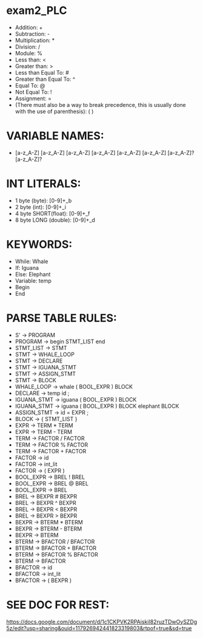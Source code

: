 # exam2_PLC

*	Addition: +
*	Subtraction: -
*	Multiplication: *
*	Division: /
*	Module: %
*	Less than: <
*	Greater than: >
*	Less than Equal To: #
*	Greater than Equal To: ^
*	Equal To: @
*	Not Equal To: !
*	Assignment: =
*	(There must also be a way to break precedence, this is usually done with the use of parenthesis):
( )

# VARIABLE NAMES: 
* [a-z_A-Z] [a-z_A-Z] [a-z_A-Z] [a-z_A-Z] [a-z_A-Z] [a-z_A-Z] [a-z_A-Z]? [a-z_A-Z]?

# INT LITERALS:
* 1 byte (byte): 	[0-9]+_b
* 2 byte (int): 		[0-9]+_i
* 4 byte SHORT(float): 	[0-9]+_f
* 8 byte LONG (double): 	[0-9]+_d

# KEYWORDS:
* While: Whale
*	If: Iguana
*	Else: Elephant
*	Variable: temp
*	Begin
*	End

# PARSE TABLE RULES:
* S' -> PROGRAM
* PROGRAM -> begin STMT_LIST end
* STMT_LIST -> STMT
* STMT -> WHALE_LOOP
* STMT -> DECLARE
* STMT -> IGUANA_STMT
* STMT -> ASSIGN_STMT
* STMT -> BLOCK
* WHALE_LOOP -> whale ( BOOL_EXPR ) BLOCK
* DECLARE -> temp id ;
* IGUANA_STMT -> iguana ( BOOL_EXPR ) BLOCK
* IGUANA_STMT -> iguana ( BOOL_EXPR ) BLOCK elephant BLOCK
* ASSIGN_STMT -> id = EXPR ;
* BLOCK -> { STMT_LIST }
* EXPR -> TERM * TERM
* EXPR -> TERM - TERM
* TERM -> FACTOR / FACTOR
* TERM -> FACTOR % FACTOR
* TERM -> FACTOR + FACTOR
* FACTOR -> id
* FACTOR -> int_lit
* FACTOR -> ( EXPR )
* BOOL_EXPR -> BREL ! BREL
* BOOL_EXPR -> BREL @ BREL
* BOOL_EXPR -> BREL
* BREL -> BEXPR # BEXPR
* BREL -> BEXPR ^ BEXPR
* BREL -> BEXPR < BEXPR
* BREL -> BEXPR > BEXPR
* BEXPR -> BTERM * BTERM
* BEXPR -> BTERM - BTERM
* BEXPR -> BTERM
* BTERM -> BFACTOR / BFACTOR
* BTERM -> BFACTOR + BFACTOR
* BTERM -> BFACTOR % BFACTOR
* BTERM -> BFACTOR
* BFACTOR -> id
* BFACTOR -> int_lit
* BFACTOR -> ( BEXPR )

# SEE DOC FOR REST:
  
https://docs.google.com/document/d/1c1CKPVK2RPAiskiI82ruzTDwOySZDg5z/edit?usp=sharing&ouid=117926942441823319803&rtpof=true&sd=true
